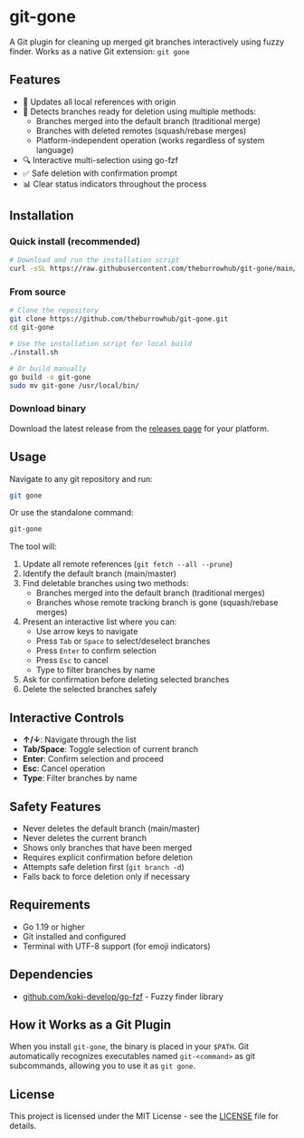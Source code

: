 # git-gone

A Git plugin for cleaning up merged git branches interactively using fuzzy finder.
Works as a native Git extension: `git gone`

## Features

- 🔄 Updates all local references with origin
- 🎯 Detects branches ready for deletion using multiple methods:
  - Branches merged into the default branch (traditional merge)
  - Branches with deleted remotes (squash/rebase merges)
  - Platform-independent operation (works regardless of system language)
- 🔍 Interactive multi-selection using go-fzf
- ✅ Safe deletion with confirmation prompt
- 📊 Clear status indicators throughout the process

## Installation

### Quick install (recommended)

```bash
# Download and run the installation script
curl -sSL https://raw.githubusercontent.com/theburrowhub/git-gone/main/install.sh | bash
```

### From source

```bash
# Clone the repository
git clone https://github.com/theburrowhub/git-gone.git
cd git-gone

# Use the installation script for local build
./install.sh

# Or build manually
go build -o git-gone
sudo mv git-gone /usr/local/bin/
```

### Download binary

Download the latest release from the [releases page](https://github.com/theburrowhub/git-gone/releases) for your platform.

## Usage

Navigate to any git repository and run:

```bash
git gone
```

Or use the standalone command:

```bash
git-gone
```

The tool will:
1. Update all remote references (`git fetch --all --prune`)
2. Identify the default branch (main/master)
3. Find deletable branches using two methods:
   - Branches merged into the default branch (traditional merges)
   - Branches whose remote tracking branch is gone (squash/rebase merges)
4. Present an interactive list where you can:
   - Use arrow keys to navigate
   - Press `Tab` or `Space` to select/deselect branches
   - Press `Enter` to confirm selection
   - Press `Esc` to cancel
   - Type to filter branches by name
5. Ask for confirmation before deleting selected branches
6. Delete the selected branches safely

## Interactive Controls

- **↑/↓**: Navigate through the list
- **Tab/Space**: Toggle selection of current branch
- **Enter**: Confirm selection and proceed
- **Esc**: Cancel operation
- **Type**: Filter branches by name

## Safety Features

- Never deletes the default branch (main/master)
- Never deletes the current branch
- Shows only branches that have been merged
- Requires explicit confirmation before deletion
- Attempts safe deletion first (`git branch -d`)
- Falls back to force deletion only if necessary

## Requirements

- Go 1.19 or higher
- Git installed and configured
- Terminal with UTF-8 support (for emoji indicators)

## Dependencies

- [github.com/koki-develop/go-fzf](https://github.com/koki-develop/go-fzf) - Fuzzy finder library

## How it Works as a Git Plugin

When you install `git-gone`, the binary is placed in your `$PATH`. Git automatically recognizes executables named `git-<command>` as git subcommands, allowing you to use it as `git gone`.

## License

This project is licensed under the MIT License - see the [LICENSE](LICENSE) file for details.
